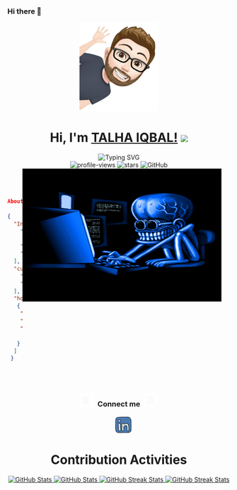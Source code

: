 ### Hi there 👋

<!--
**talhahacker123/talhahacker123** is a ✨ _special_ ✨ repository because its `README.md` (this file) appears on your GitHub profile.

Here are some ideas to get you started:

- 🔭 I’m currently working on ...
- 🌱 I’m currently learning ...
- 👯 I’m looking to collaborate on ...
- 🤔 I’m looking for help with ...
- 💬 Ask me about ...
- 📫 How to reach me: ...
- 😄 Pronouns: ...
- ⚡ Fun fact: ...
-->
<div align=center>
   <img src="https://github.com/shariqmalik/shariqmalik/raw/main/images/me.png" alt="GitHub Octocat Drinking a Cup of Coffee" height="200">
</div>
<h1 align="center">Hi, I'm <a href="" target="_blank" rel="noopener noreferrer">TALHA IQBAL!</a> <img src="https://media.giphy.com/media/hvRJCLFzcasrR4ia7z/giphy.gif" width="35"></h1>
<div align=center>
   <img src="https://readme-typing-svg.herokuapp.com?font=Fira+Code&weight=700&pause=1000&color=22F73C&background=00000010&center=true&width=435&lines=I+am+Security+Researcher;InfoSec+Enthusiast;Logical++and+Creative+thinker;Problem+Solver;I+love+to+Automate+Stuff" alt="Typing SVG" /></a>
</div>
<div align=center>
   <img src="https://komarev.com/ghpvc/?username=talhahacker123&style=flat&color=blueviolet" alt="profile-views"/> 
   <img src="https://img.shields.io/github/stars/talhahacker123?label=Stars&style=flat&color=blueviolet" alt="stars">
   <img alt="GitHub" src="https://img.shields.io/badge/dynamic/json?label=Followers&style=flat&color=blueviolet&query=%24.data.totalSubs&url=https%3A%2F%2Fapi.spencerwoo.com%2Fsubstats%2F%3Fsource%3Dgithub%26queryKey%3Dtalhahacker123&longCache=true"/>
</div>
<div>
<img align="right" alt="GIF" style="hight:450px;width:450px;margin-right: 20px;" src="https://github.com/talhahacker123/talhahacker123/blob/main/images/R.gif" height='300'>
<br><br>
</div>


```json
 
About me

{
  "Intro":[
    "I am a Security Researcher",
     "Creative and Logical Thinker",
    "Script Kiddie at HackTheBox",
    "Automation Lover",
  ],
  "currently_learning":[
    "API Pentesting",
    "Red Teaming"
  ],
  "hobbies":[
   {
    "Security research",
    "Marshal Arts",
    "Swimming"
   
   }
  ]
 }
```


<br><br>
<div align=center>
    <h3 align="center" > <img src="https://github.com/shariqmalik/shariqmalik/raw/main/images/animation.gif" width="30" height="30" style="margin-right: 10px;">Connect me<img src="https://github.com/shariqmalik/shariqmalik/raw/main/images/animation.gif" width="30" height="30" style="margin-left: 10px;"></h3>
    <div align="center"  class="icons-social" style="margin-left: 10px;">
        <a style="margin-left: 10px;"  target="_blank" href="https://pk.linkedin.com/in/muhammad-talha-iqbal-ab989b1a3">
        <img src="https://github.com/shariqmalik/shariqmalik/raw/main/images/linkedin--v2.png"></a>
        <!--<a style="margin-left: 10px;" target="_blank" href="https://twitter.com/_shariqmalik">
        <img src="https://github.com/shariqmalik/shariqmalik/raw/main/images/twitter-squared--v2.png" ></a>
        <a style="margin-left: 10px;"  target="_blank" href="https://app.hackthebox.com/profile/5992">
        <img src="https://github.com/shariqmalik/shariqmalik/raw/main/images/htb.png"></a>-->
    </div>
    <div align=center>
        <h1>Contribution Activities</h1>
        <div align="center">
            <a href="https://github.com/talhahacker123#gh-dark-mode-only">
            <img height="150em" src="https://github-readme-stats-eight-alpha-58.vercel.app/api?username=talhahacker123&theme=chartreuse-dark#gh-dark-mode-only&show_icons=true" alt="GitHub Stats" height="200" />
            </a>
            <a href="https://github.com/talhahacker123#gh-light-mode-only">
            <img height="150em" src="https://github-readme-stats-eight-alpha-58.vercel.app/api?username=talhahacker123=chartreuse-dark#gh-light-mode-only&show_icons=true" alt="GitHub Stats" height="200" />
            </a>
            <a href="https://github.com/talhahacker123#gh-dark-mode-only">
            <img height="150em" src="https://github-readme-streak-stats-six.vercel.app/?user=talhahacker123&theme=chartreuse-dark#gh-dark-mode-only&date_format=j%20M%5B%20Y%5D" alt="GitHub Streak Stats" height="200"/>
            </a>
            <a href="https://github.com/talhahacker123#gh-light-mode-only">
            <img height="150em" src="https://github-readme-streak-stats-six.vercel.app/?user=talhahacker123&theme=chartreuse-dark#gh-light-mode-only&date_format=j%20M%5B%20Y%5D" alt="GitHub Streak Stats" height="200"/>
            </a>
        </div>
    </div>
</div>
